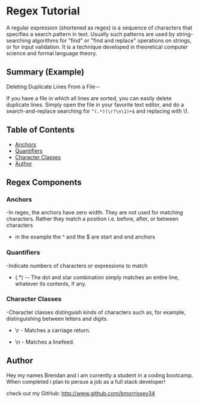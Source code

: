 # Regex Tutorial

A regular expression (shortened as regex) is a sequence of characters that specifies a search pattern in text. 
Usually such patterns are used by string-searching algorithms for "find" or "find and replace" operations on strings, or for input validation. 
It is a technique developed in theoretical computer science and formal language theory.

## Summary (Example)

Deleting Duplicate Lines From a File--

If you have a file in which all lines are sorted, you can easily delete duplicate lines. 
Simply open the file in your favorite text editor, and do a search-and-replace searching for `^(.*)(\r?\n\1)+$` and replacing with \1.


## Table of Contents

- [Anchors](#anchors)
- [Quantifiers](#quantifiers)
- [Character Classes](#character-classes)
- [Author](#Author)

## Regex Components

### Anchors

-In regex, the anchors have zero width. They are not used for matching characters. Rather they match a position i.e. before, after, or between characters

- in the example the ^ and the $ are start and end anchors

### Quantifiers

-Indicate numbers of characters or expressions to match

- (.*) -- The dot and star combination simply matches an entire line, whatever its contents, if any.

### Character Classes

-Character classes distinguish kinds of characters such as, for example, distinguishing between letters and digits.

- \r - 	Matches a carriage return.

- \n - 	Matches a linefeed.

## Author

Hey my names Brendan and i am currently a student in a coding bootcamp. When completed i plan to persue a job as a full stack developer!

check out my GitHub: http://www.github.com/bmorrissey34
